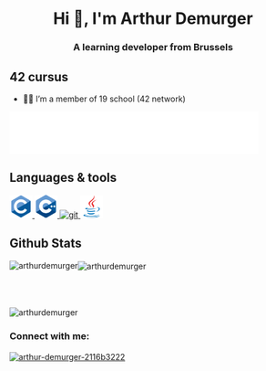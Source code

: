 <h1 align="center">Hi 👋, I'm Arthur Demurger</h1>
<h3 align="center">A learning developer from Brussels</h3>

## 42 cursus
- 👨‍💻 I’m a member of 19 school (42 network)
<p><img align="center" src="/img/project.png" alt="arthurdemurger" /></p>

## Languages & tools
<p align="left"> <a href="https://www.cprogramming.com/" target="_blank" rel="noreferrer"> <img src="https://raw.githubusercontent.com/devicons/devicon/master/icons/c/c-original.svg" alt="c" width="40" height="40"/> </a> <a href="https://www.w3schools.com/cpp/" target="_blank" rel="noreferrer"> <img src="https://raw.githubusercontent.com/devicons/devicon/master/icons/cplusplus/cplusplus-original.svg" alt="cplusplus" width="40" height="40"/> </a> <a href="https://git-scm.com/" target="_blank" rel="noreferrer"> <img src="https://www.vectorlogo.zone/logos/git-scm/git-scm-icon.svg" alt="git" width="40" height="40"/> </a> <a href="https://www.java.com" target="_blank" rel="noreferrer"> <img src="https://raw.githubusercontent.com/devicons/devicon/master/icons/java/java-original.svg" alt="java" width="40" height="40"/> </a> </p>

## Github Stats
<p><img align="left" src="https://github-readme-stats.vercel.app/api?username=arthurdemurger&count_private=true&theme=calm&show_icons=true" alt="arthurdemurger" /></p>
<p><img align="center" src="https://github-readme-stats.vercel.app/api/top-langs?username=arthurdemurger&layout=compact&count_private=false&theme=calm&show_icons=true" alt="arthurdemurger" /></p>
<br/>
<br/>
<p><img align="center" src="https://github-readme-streak-stats.herokuapp.com/?user=arthurdemurger&theme=calm&show_icons=true" alt="arthurdemurger" /></p>

<h3 align="left">Connect with me:</h3>
<p align="left">
<a href="https://linkedin.com/in/arthur-demurger-2116b3222" target="blank"><img align="center" src="https://raw.githubusercontent.com/rahuldkjain/github-profile-readme-generator/master/src/images/icons/Social/linked-in-alt.svg" alt="arthur-demurger-2116b3222" height="30" width="40" /></a>
</p>
